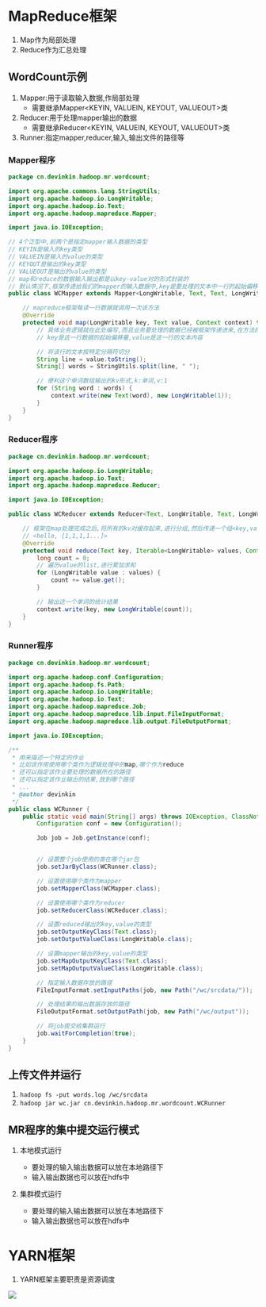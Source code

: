 # MapReduce框架
1. Map作为局部处理
2. Reduce作为汇总处理


## WordCount示例
1. Mapper:用于读取输入数据,作局部处理
    - 需要继承Mapper<KEYIN, VALUEIN, KEYOUT, VALUEOUT>类
2. Reducer:用于处理mapper输出的数据
    - 需要继承Reducer<KEYIN, VALUEIN, KEYOUT, VALUEOUT>类
3. Runner:指定mapper,reducer,输入,输出文件的路径等

### Mapper程序
```java
package cn.devinkin.hadoop.mr.wordcount;

import org.apache.commons.lang.StringUtils;
import org.apache.hadoop.io.LongWritable;
import org.apache.hadoop.io.Text;
import org.apache.hadoop.mapreduce.Mapper;

import java.io.IOException;

// 4个泛型中,前两个是指定mapper输入数据的类型
// KEYIN是输入的key类型
// VALUEIN是输入的value的类型
// KEYOUT是输出的key类型
// VALUEOUT是输出的value的类型
// map和reduce的数据输入输出都是以key-value对的形式封装的
// 默认情况下,框架传递给我们的mapper的输入数据中,key是要处理的文本中一行的起始偏移量,这一行的内容作为value
public class WCMapper extends Mapper<LongWritable, Text, Text, LongWritable> {

    // mapreduce框架每读一行数据就调用一次该方法
    @Override
    protected void map(LongWritable key, Text value, Context context) throws IOException, InterruptedException {
        // 具体业务逻辑就在此处编写,而且业务要处理的数据已经被框架传递进来,在方法的参数中
        // key是这一行数据的起始偏移量,value是这一行的文本内容

        // 将该行的文本按特定分隔符切分
        String line = value.toString();
        String[] words = StringUtils.split(line, " ");

        // 便利这个单词数组输出的kv形式,k:单词,v:1
        for (String word : words) {
            context.write(new Text(word), new LongWritable(1));
        }
    }
}
```

### Reducer程序
```java
package cn.devinkin.hadoop.mr.wordcount;

import org.apache.hadoop.io.LongWritable;
import org.apache.hadoop.io.Text;
import org.apache.hadoop.mapreduce.Reducer;

import java.io.IOException;

public class WCReducer extends Reducer<Text, LongWritable, Text, LongWritable> {

    // 框架在map处理完成之后,将所有的kv对缓存起来,进行分组,然后传递一个组<key,values[]>,调用一次reduce方法
    // <hello, [1,1,1,1...]>
    @Override
    protected void reduce(Text key, Iterable<LongWritable> values, Context context) throws IOException, InterruptedException {
        long count = 0;
        // 遍历value的list,进行累加求和
        for (LongWritable value : values) {
            count += value.get();
        }

        // 输出这一个单词的统计结果
        context.write(key, new LongWritable(count));
    }
}
```

### Runner程序
```java
package cn.devinkin.hadoop.mr.wordcount;

import org.apache.hadoop.conf.Configuration;
import org.apache.hadoop.fs.Path;
import org.apache.hadoop.io.LongWritable;
import org.apache.hadoop.io.Text;
import org.apache.hadoop.mapreduce.Job;
import org.apache.hadoop.mapreduce.lib.input.FileInputFormat;
import org.apache.hadoop.mapreduce.lib.output.FileOutputFormat;

import java.io.IOException;

/**
 * 用来描述一个特定的作业
 * 比如该作用使用哪个类作为逻辑处理中的map,哪个作为reduce
 * 还可以指定该作业要处理的数据所在的路径
 * 还可以指定该作业输出的结果,放到哪个路径
 * ...
 * @author devinkin
 */
public class WCRunner {
    public static void main(String[] args) throws IOException, ClassNotFoundException, InterruptedException {
        Configuration conf = new Configuration();

        Job job = Job.getInstance(conf);


        // 设置整个job使用的类在哪个jar包
        job.setJarByClass(WCRunner.class);

        // 设置使用哪个类作为mapper
        job.setMapperClass(WCMapper.class);

        // 设置使用哪个类作为reducer
        job.setReducerClass(WCReducer.class);

        // 设置reduced输出的key,value的类型
        job.setOutputKeyClass(Text.class);
        job.setOutputValueClass(LongWritable.class);

        // 设置mapper输出的key,value的类型
        job.setMapOutputKeyClass(Text.class);
        job.setMapOutputValueClass(LongWritable.class);

        // 指定输入数据存放的路径
        FileInputFormat.setInputPaths(job, new Path("/wc/srcdata/"));

        // 处理结果的输出数据存放的路径
        FileOutputFormat.setOutputPath(job, new Path("/wc/output"));

        // 将job提交给集群运行
        job.waitForCompletion(true);
    }
}

```

## 上传文件并运行
1. `hadoop fs -put words.log /wc/srcdata`
2. `hadoop jar wc.jar cn.devinkin.hadoop.mr.wordcount.WCRunner`


## MR程序的集中提交运行模式
1. 本地模式运行
    - 要处理的输入输出数据可以放在本地路径下
    - 输入输出数据也可以放在hdfs中
    
2. 集群模式运行
    - 要处理的输入输出数据可以放在本地路径下
    - 输入输出数据也可以放在hdfs中

# YARN框架
1. YARN框架主要职责是资源调度

![](../pic/job执行流程.png)


